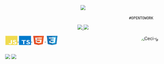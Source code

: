 
<div align="center">
<img src="https://codinginfinite.com/wp-content/uploads/2018/12/0KXuX_V54FKpK-wsX.gif" width="650px" />
</div>


                                                            #OPENTOWORK



<div align="center">
  <a href="https://github.com/ceciliacaporale">
  <img height="48%" src="https://github-readme-stats.vercel.app/api?username=ceciliacaporale&show_icons=true&theme=slateorange&include_all_commits=true&count_private=true"/>
  <img width="48%" src="https://github-readme-stats.vercel.app/api/top-langs/?username=ceciliacaporale&layout=compact&langs_count=7&theme=slateorange"/>
</div>
  
  <div style="display: inline_block"><br>
  <img align="center" alt="Rafa-Js" height="30" width="40" src="https://raw.githubusercontent.com/devicons/devicon/master/icons/javascript/javascript-plain.svg">
  <img align="center" alt="Rafa-Ts" height="30" width="40" src="https://raw.githubusercontent.com/devicons/devicon/master/icons/typescript/typescript-plain.svg">
  <img align="center" alt="Rafa-HTML" height="30" width="40" src="https://raw.githubusercontent.com/devicons/devicon/master/icons/html5/html5-original.svg">
  <img align="center" alt="Rafa-CSS" height="30" width="40" src="https://raw.githubusercontent.com/devicons/devicon/master/icons/css3/css3-original.svg">
  <img align="right" alt="Ceci-gif" height="150" style="border-radius:50px;" src="https://media.discordapp.net/attachments/759573774735245364/951869153101377556/Webp.net-gifmaker.gif?width=391&height=391">
</div>
  
##
  
  <div> 
  <a href = "mailto:cecicaporale16@gmail.com"><img src="https://img.shields.io/badge/-Gmail-%23333?style=for-the-badge&logo=gmail&logoColor=white" target="_blank"></a>
  <a href="https://www.linkedin.com/in/mariaceciliacaporale" target="_blank"><img src="https://img.shields.io/badge/-LinkedIn-%230077B5?style=for-the-badge&logo=linkedin&logoColor=white" target="_blank"></a> 
 
 
    
   
</div>
    
  
